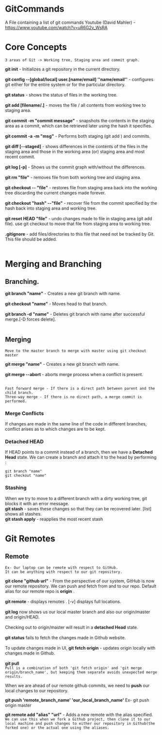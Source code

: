 # GitCommands
A File containing a list of git commands
 Youtube (David Mahler) - https://www.youtube.com/watch?v=uR6G2v_WsRA

# Core Concepts
`
3 areas of Git -> Working tree, Staging area and commit graph.
`

**git init** - Initializes a git repository in the current directory.   
<br/>
**git config --[global/local] user.[name/email] ''name/email''** - configures git either for the entire system or for the particular directory.    
<br/>
**git status** - shows the status of files in the working tree.       
<br/>
**git add [filename/.]** - moves the file / all contents from working tree to staging area.      
<br/>
**git commit -m "commit message"** - snapshots the contents in the staging area as a commit, which can be retrieved later using the hash it specifies.      
<br/>
**git commit -a -m "msg"** - Performs both staging (git add ) and commits.   
<br/>
**git diff [--staged]** - shows differences in the contents of the files in the staging area and those in the working area (or) staging area and most recent commit.   
<br/>
**git log [-p]** - Shows us the commit graph with/without the differences.   
<br/>
**git rm "file"** - removes file from both working tree and staging area.     
<br/>
**git checkout -- "file"** - restores file from staging area back into the working tree discarding the current changes made forever.   
<br/>
**git checkout "hash" --"file"** - recover file from the commit specified by the hash back into staging area and working tree.    
<br/>
**git reset HEAD "file"** - undo changes made to file in staging area (git add file). use git checkout to move that file from staging area to working tree.   
<br/>
**.gitignore** - add files/directories to this file that need not be tracked by Git. This file should be added.   
<br/>
# Merging and Branching

## Branching. 

**git branch "name"** - Creates a new git branch with name.  
<br/>
**git checkout "name"** - Moves head to that branch.   
<br/>
**git branch -d "name"** - Deletes  git branch with name after successful merge.[-D forces delete].   
<br/>
## Merging
```Move to the master branch to merge with master using git checkout master```

**git merge "name"** - Creates a new git branch with name.  
<br/>
**git merge --abort** - aborts merge process when a conflict is present.   
<br/>
```
Fast forward merge - If there is a direct path between parent and the child branch.
Three-way merge - If there is no direct path, a merge commit is performed.
```
### Merge Conflicts
If changes are made in the same line of the code in different branches, conflict arises as to which changes are to be kept.

### Detached HEAD
If HEAD points to a commit instead of a branch, then we have a **Detached Head** state.
We can create a branch and attach it to the head by performing :
```
git branch "name"
git checkout "name"
```
### Stashing

When we try to move to a different branch with a dirty working tree, git blocks it with an error message.<br/>
**git stash** - saves these changes so that they can be recovered later.
						[list] shows all stashes.<br/>
						**git stash apply** - reapplies the most recent stash
				
						
# Git Remotes

## Remote
```
Ex- Our laptop can be remote with respect to GitHub. 
It can be anything with respect to our git repository.
```

**git clone "github url"** - From the perspective of our system, GitHub is now our remote repository.  We can push and fetch from and to our repo. Default alias for our remote repo is **origin** .<br/><br/>
**git remote** - displays remotes . [-v] displays full locations.<br/><br/>
**git log** now shows us our local master branch and also our origin/master and origin/HEAD. <br/><br/>
Checking out to origin/master will result in a **detached Head** state.<br/><br/>
**git status** fails to fetch the changes made in Github website. <br/><br/>
To update changes made in UI, 
**git fetch origin** -  updates origin locally with changes made in Github.
<br/><br/>
**git pull**<br/>
`
Pull is a combination of both 'git fetch origin' and 'git merge origin/branch_name', but keeping them separate avoids unexpected merge results.
`
<br/>

When we are ahead of our remote github commits, we need to **push** our local changes to our repository.

**git push 'remote_branch_name' 'our_local_branch_name'**
Ex- git push origin master

**git remote add "alias" "url"** - Adds a new remote with the alias specified. ``` We can use this when we fork a Github project, then clone it to our local machine and push changes to either our repository in Github(the forked one) or the actual one using the aliases. ```



